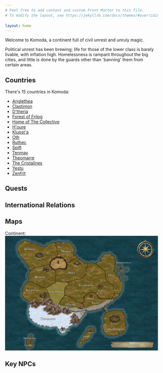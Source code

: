 ```yaml
---
# Feel free to add content and custom Front Matter to this file.
# To modify the layout, see https://jekyllrb.com/docs/themes/#overriding-theme-defaults

layout: home
---
```


Welcome to Komoda, a continent full of civil unrest and unruly magic.

Political unrest has been brewing; life for those of the lower class is barely livable, with inflation high. Homelessness is rampant throughout the big cities, and little is done by the guards other than 'banning' them from certain areas.

## Countries

There's 15 countries in Komoda:
 - [Anglethea][anglethea]
 - [Clastimon][clastimon]
 - [D'theria][dtheria]
 - [Forest of Frilog][frilog]
 - [Home of The Collective][collective-land]
 - [H'oure][houre]
 - [Klupst'a][klupsta]
 - [Oth][oth]
 - [Ruthec][ruthec]
 - [Spift][spift]
 - [Tenmay][tenmay]
 - [Theomarre][theomarre]
 - [The Cristalines][cristalines]
 - [Yestu][yestu]
 - [Zenfrit][zenfrit]

## Quests

## International Relations

## Maps

Continent:
![Komoda](./images/Komoda.jpg)

## Key NPCs

[theomarre]: /DnD/countries/theomarre
[oth]:   /DnD/countries/oth
[cristalines]: /DnD/countries/cristalines
[dtheria]: /DnD/countries/dtheria
[anglethea]: /DnD/countries/anglethea
[yestu]: /DnD/countries/yestu
[houre]: /DnD/countries/houre
[clastimon]: /DnD/countries/clastimon
[frilog]: /DnD/countries/frilog
[klupsta]: /DnD/countries/klupsta
[ruthec]: /DnD/countries/ruthec
[spift]: /DnD/countries/spift
[zenfrit]: /DnD/countries/zenfrit
[tenmay]: /DnD/countries/tenmay
[collective-land]: /DnD/countries/collective-land
